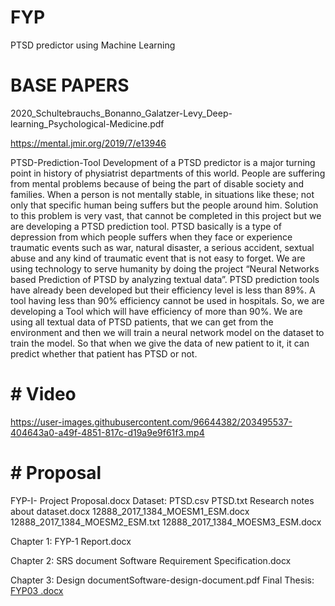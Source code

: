 # FYP
PTSD predictor using Machine Learning
# BASE PAPERS
2020_Schultebrauchs_Bonanno_Galatzer-Levy_Deep-learning_Psychological-Medicine.pdf

https://mental.jmir.org/2019/7/e13946

PTSD-Prediction-Tool
Development of a PTSD predictor is a major turning point in history of physiatrist departments of this world. People are suffering from mental problems because of being the part of disable society and families. When a person is not mentally stable, in situations like these; not only that specific human being suffers but the people around him. Solution to this problem is very vast, that cannot be completed in this project but we are developing a PTSD prediction tool. PTSD basically is a type of depression from which people suffers when they face or experience traumatic events such as war, natural disaster, a serious accident, sextual abuse and any kind of traumatic event that is not easy to forget. We are using technology to serve humanity by doing the project “Neural Networks based Prediction of PTSD by analyzing textual data”. PTSD prediction tools have already been developed but their efficiency level is less than 89%. A tool having less than 90% efficiency cannot be used in hospitals. So, we are developing a Tool which will have efficiency of more than 90%. We are using all textual data of PTSD patients, that we can get from the environment and then we will train a neural network model on the dataset to train the model. So that when we give the data of new patient to it, it can predict whether that patient has PTSD or not.

# # Video
 https://user-images.githubusercontent.com/96644382/203495537-404643a0-a49f-4851-817c-d19a9e9f61f3.mp4
 
 
# # Proposal
FYP-I- Project Proposal.docx Dataset: PTSD.csv PTSD.txt Research notes about dataset.docx 12888_2017_1384_MOESM1_ESM.docx 12888_2017_1384_MOESM2_ESM.txt 12888_2017_1384_MOESM3_ESM.docx

Chapter 1: FYP-1 Report.docx

Chapter 2: SRS document Software Requirement Specification.docx

Chapter 3: Design documentSoftware-design-document.pdf
Final Thesis: [FYP03 .docx](https://github.com/Azka1212/FYP/files/11481941/FYP03.docx)
